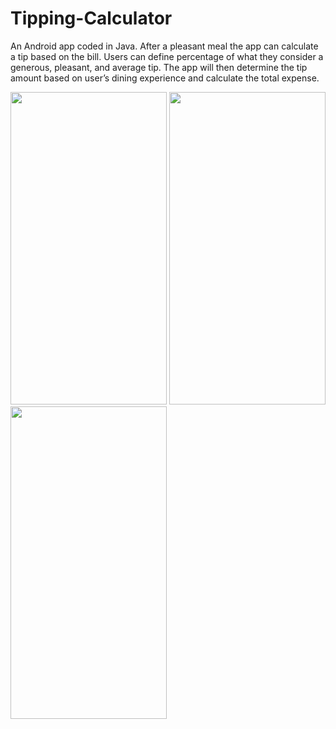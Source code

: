 # Tipping-Calculator

An Android app coded in Java. After a pleasant meal the app can calculate a tip based on the bill. 
Users can define percentage of what they consider a generous, pleasant, and average tip. The 
app will then determine the tip amount based on user’s dining experience and calculate the total 
expense.
<p>
<img src="https://user-images.githubusercontent.com/61510855/137009996-74b5f3c7-619d-4eb8-9e4b-252e2c532020.png" width="250" height="500">

<img src="https://user-images.githubusercontent.com/61510855/137010013-cd741054-ae02-4fc6-970b-874be52a1e3a.png" width="250" height="500">

<img src="https://user-images.githubusercontent.com/61510855/137010023-12eac0c7-fb9a-4974-8944-ddac57adc925.png" width="250" height="500">
</p>
